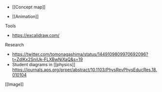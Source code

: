 - [[Concept map]]

- [[Animation]]

Tools

- https://excalidraw.com/

Research

- https://twitter.com/tomonagashima/status/1449109809970692096?t=ZdlKx2SniUk-FLXBwNiXaQ&s=19
- Student diagrams in [[physics]] https://journals.aps.org/prper/abstract/10.1103/PhysRevPhysEducRes.18.010104

[[Image]]
